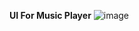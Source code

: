**UI For Music Player**
![image](https://github.com/abhishekraut01/Music_player/assets/103844212/6b57dc32-edb1-4d7c-a83a-7e24f9d6fb62)
